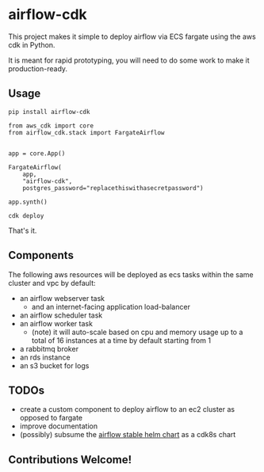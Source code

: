 # airflow-cdk

This project makes it simple to deploy airflow via ECS fargate using the aws cdk in Python.

It is meant for rapid prototyping, you will need to do some work to make it production-ready.

## Usage

`pip install airflow-cdk`

```python3
from aws_cdk import core
from airflow_cdk.stack import FargateAirflow


app = core.App()

FargateAirflow(
    app,
    "airflow-cdk",
    postgres_password="replacethiswithasecretpassword")

app.synth()
```

`cdk deploy`

That's it.

## Components

The following aws resources will be deployed as ecs tasks within the same cluster and vpc by default:

* an airflow webserver task
  * and an internet-facing application load-balancer
* an airflow scheduler task
* an airflow worker task
  * (note) it will auto-scale based on cpu and memory usage up to a total of 16 instances at a time by default starting from 1
* a rabbitmq broker
* an rds instance
* an s3 bucket for logs

## TODOs

* create a custom component to deploy airflow to an ec2 cluster as opposed to fargate
* improve documentation
* (possibly) subsume the [airflow stable helm chart](https://hub.helm.sh/charts/stable/airflow) as a cdk8s chart

## Contributions Welcome!